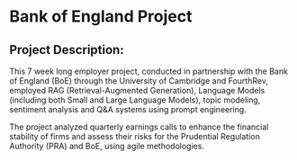 # Bank of England Project
## Project Description:

This 7 week long employer project, conducted in partnership with the Bank of England (BoE) through the University of Cambridge and FourthRev, employed RAG (Retrieval-Augmented Generation), Language Models (including both Small and Large Language Models), topic modeling, sentiment analysis and Q&A systems using prompt engineering. 

The project analyzed quarterly earnings calls to enhance the financial stability of firms and assess their risks for the Prudential Regulation Authority (PRA) and BoE, using agile methodologies.
